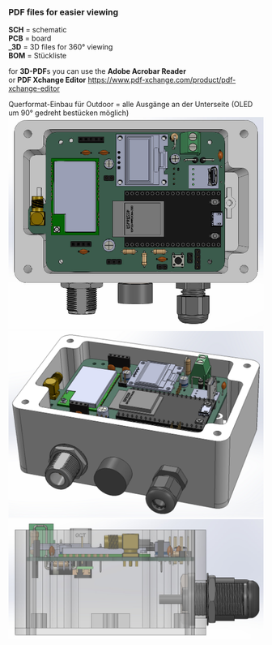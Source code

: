 ### PDF files for easier viewing

**SCH** = schematic  
**PCB** = board  
**_3D** = 3D files for 360° viewing  
**BOM** = Stückliste

for **3D-PDF**s you can use the **Adobe Acrobar Reader**  
or **PDF Xchange Editor** https://www.pdf-xchange.com/product/pdf-xchange-editor

Querformat-Einbau für Outdoor = alle Ausgänge an der Unterseite (OLED um 90° gedreht bestücken möglich)  
![InTheBox1](ESP32-E22_2.1.2_intheBox.jpg)  
![InTheBox2](ESP32-E22_2.1.2_intheBox_x.PNG)  
![InTheBox3](ESP32-E22_2.1.2_intheBox_y.jpg)
